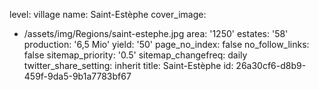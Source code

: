 level: village
name: Saint-Estèphe
cover_image:
  - /assets/img/Regions/saint-estephe.jpg
area: '1250'
estates: '58'
production: '6,5 Mio'
yield: '50'
page_no_index: false
no_follow_links: false
sitemap_priority: '0.5'
sitemap_changefreq: daily
twitter_share_setting: inherit
title: Saint-Estèphe
id: 26a30cf6-d8b9-459f-9da5-9b1a7783bf67
